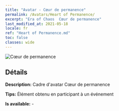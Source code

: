 ```yaml
---
title: "Avatar - Cœur de permanence"
permalink: /Avatars/Heart of Permanence/
excerpt: "Era of Chaos  Cœur de permanence"
last_modified_at: 2021-05-18
locale: fr
ref: "Heart of Permanence.md"
toc: false
classes: wide
---
```

 ![Cœur de permanence](/images/a/avatarFrame_54.png)

## Détails

 **Description:** Cadre d'avatar Cœur de permanence 

 **Tips:** Élément obtenu en participant à un événement 

 **Is available:**  - 

